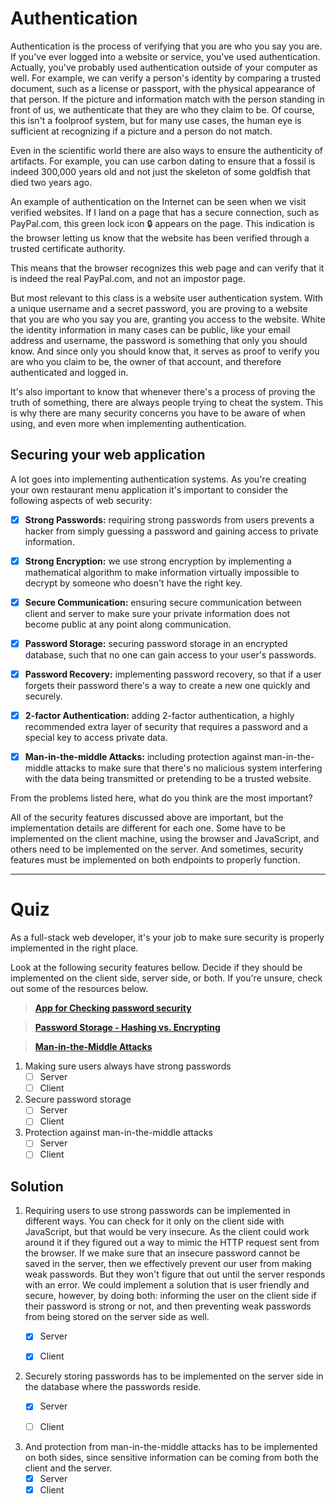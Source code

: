 # Authentication

Authentication is the process of verifying that you are who you say you are. If you've ever logged into a website or service, you've used authentication. Actually, you've probably used authentication outside of your computer as well. For example, we can verify a person's identity by comparing a trusted document, such as a license or passport, with the physical appearance of that person. If the picture and information match with the person standing in front of us, we authenticate that they are who they claim to be. Of course, this isn't a foolproof system, but for many use cases, the human eye is sufficient at recognizing if a picture and a person do not match.

Even in the scientific world there are also ways to ensure the authenticity of artifacts. For example, you can use carbon dating to ensure that a fossil is indeed 300,000 years old and not just the skeleton of some goldfish that died two years ago.

An example of authentication on the Internet can be seen when we visit verified websites. If I land on a page that has a secure connection, such as PayPal.com, this green lock icon :lock: appears on the page. This indication is the browser letting us know that the website has been verified through a trusted certificate authority.

This means that the browser recognizes this web page and can verify that it is indeed the real PayPal.com, and not an impostor page.

But most relevant to this class is a website user authentication system. With a unique username and a secret password, you are proving to a website that you are who you say you are, granting you access to the website. White the identity information in many cases can be public, like your email address and username, the password is something that only you should know. And since only you should know that, it serves as proof to verify you are who you claim to be, the owner of that account, and therefore authenticated and logged in.

It's also important to know that whenever there's a process of proving the truth of something, there are always people trying to cheat the system. This is why there are many security concerns you have to be aware of when using, and even more when implementing authentication.

## Securing your web application

A lot goes into implementing authentication systems. As you're creating your own restaurant menu application it's important to consider the following aspects of web security:

- [x] **Strong Passwords:** requiring strong passwords from users prevents a hacker from simply guessing a password and gaining access to private information.

- [x] **Strong Encryption:** we use strong encryption by implementing a mathematical algorithm to make information virtually impossible to decrypt by someone who doesn't have the right key.

- [x] **Secure Communication:** ensuring secure communication between client and server to make sure your private information does not become public at any point along communication.

- [x] **Password Storage:** securing password storage in an encrypted database, such that no one can gain access to your user's passwords.

- [x] **Password Recovery:** implementing password recovery, so that if a user forgets their password there's a way to create a new one quickly and securely.

- [x] **2-factor Authentication:** adding 2-factor authentication, a highly recommended extra layer of security that requires a password and a special key to access private data.

- [x] **Man-in-the-middle Attacks:** including protection against man-in-the-middle attacks to make sure that there's no malicious system interfering with the data being transmitted or pretending to be a trusted website.

From the problems listed here, what do you think are the most important?

All of the security features discussed above are important, but the implementation details are different for each one. Some have to be implemented on the client machine, using the browser and JavaScript, and others need to be implemented on the server. And sometimes, security features must be implemented on both endpoints to properly function.

----

# Quiz
As a full-stack web developer, it's your job to make sure security is properly implemented in the right place.

Look at the following security features bellow. Decide if they should be implemented on the client side, server side, or both. If you're unsure, check out some of the resources below.

> **[App for Checking password security](https://howsecureismypassword.net/)**

> **[Password Storage - Hashing vs. Encrypting ](http://www.darkreading.com/safely-storing-user-passwords-hashing-vs-encrypting/a/d-id/1269374)**

> **[Man-in-the-Middle Attacks](http://en.wikipedia.org/wiki/Man-in-the-middle_attack)**

1. Making sure users always have strong passwords
    - [ ] Server
    - [ ] Client
2. Secure password storage
    - [ ] Server
    - [ ] Client
3. Protection against man-in-the-middle attacks
    - [ ] Server
    - [ ] Client

## Solution

1. Requiring users to use strong passwords can be implemented in different ways. You can check for it only on the client side with JavaScript, but that would be very insecure. As the client could work around it if they figured out a way to mimic the HTTP request sent from the browser. If we make sure that an insecure password cannot be saved in the server, then we effectively prevent our user from making weak passwords. But they won't figure that out until the server responds with an error. We could implement a solution that is user friendly and secure, however, by doing both: informing the user on the client side if their password is strong or not, and then preventing weak passwords from being stored on the server side as well.
    - [x] Server
    - [x] Client


2. Securely storing passwords has to be implemented on the server side in the database where the passwords reside.
    - [x] Server
    - [ ] Client


3. And protection from man-in-the-middle attacks has to be implemented on both sides, since sensitive information can be coming from both the client and the server.
    - [x] Server
    - [x] Client

